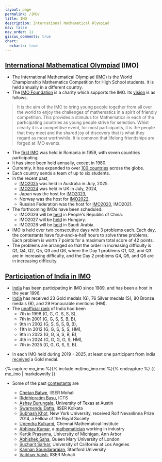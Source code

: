 ```yaml
---
layout: page
permalink: /IMO/
title: IMO
description: International Mathematical Olympiad
nav: false
nav_order: 11
giscus_comments: true
chart:
  echarts: true
---
```


## [International Mathematical Olympiad](https://www.imo-official.org/) (IMO)

* The International Mathematical Olympiad ([IMO](https://www.imo-official.org/)) is the World Championship Mathematics Competition for High School students. It is held annually in a different country.
* The [IMO Foundation](https://imof.co/) is a charity which supports the IMO. Its [vision](https://imof.co/) is as follows.

> It is the aim of the IMO to bring young people together from all over the world to enjoy the challenges of mathematics in a spirit of friendly competition. This provides a stimulus for Mathematics in each of the participating countries as young people strive for selection. Whist clearly it is a competitive event, for most participants, it is the people that they meet and the shared joy of discovery that is what they regard as most worthwhile. It is common that lifelong friendships are forged at IMO events.

* The [first IMO](https://www.imo-official.org/year_country_r.aspx?year=1959) was held in Romania in 1959, with seven countries participating.
* It has since been held annually, except in 1980.
* Currently, it has expanded to over [100 countries](https://www.imo-official.org/year_info.aspx?year=2023) across the globe.
* Each country sends a team of up to six students. 
* In the recent past,
  * [IMO2025](https://imo2025.au/) was held in Australia in July, 2025.
  * [IMO2024](https://www.imo2024.uk/) was held in UK in July, 2024,
  * Japan was the host for [IMO2023](https://imo2023.jp/en/),
  * Norway was the host for [IMO2022](https://www.imo2022.org/),
  * Russian Federation was the host for [IMO2020](https://imo2020.ru/), IMO2021.
* The forthcoming IMOs have been scheduled.
  * IMO2026 will be [held](https://www.imo-official.org/organizers.aspx) in People's Republic of China.
  * IMO2027 will be [held](https://www.imo-official.org/organizers.aspx) in Hungary.
  * IMO2028 will be [held](https://www.imo-official.org/organizers.aspx) in Saudi Arabia.
* IMO is held over two consecutive days with 3 problems each. Each day, the contestants have four-and-a-half hours to solve three problems. Each problem is worth 7 points for a maximum total score of 42 points.
* The problems are arranged so that the order in increasing difficulty is Q1, Q4, Q2, Q5, Q3 and Q6, where the Day 1 problems Q1, Q2, and Q3 are in increasing difficulty, and the Day 2 problems Q4, Q5, and Q6 are in increasing difficulty.

## [Participation of India in IMO](https://www.imo-official.org/country_info.aspx?code=IND)

* [India](https://www.imo-official.org/country_info.aspx?code=IND) has been participating in IMO since 1989, and has been a host in the year 1996.
* [India](https://www.imo-official.org/country_info.aspx?code=IND) has received 23 Gold medals (G), 76 Silver medals (S), 80 Bronze medals (B), and 29 Honourable mentions (HM).
* The [unofficial rank](https://www.imo-official.org/country_team_r.aspx?code=IND) of India had been
  * 7th in 1998 (G, G, G, S, S, S),
  * 7th in 2001 (G, G, S, S, B, B),
  * 9th in 2002 (G, S, S, S, B, B),
  * 11th in 2012 (G, G, S, S, S, HM),
  * 9th in 2023 (G, G, S, S, B, B),
  * 4th in 2024 (G, G, G, G, S, HM),
  * 7th in 2025 (G, G, G, S, S, B).
<!-- ~~In 1991 - 1995, 1999 - 2000, 2003 - 2010, 2013 - 2018, there were no Gold medalists.~~ -->
* In each IMO held during 2019 - 2025, at least one participant from India [received](https://www.imo-official.org/country_team_r.aspx?code=IND) a Gold medal.

{% capture mo_imo %}{% include md/mo_imo.md %}{% endcapture %}
{{ mo_imo | markdownify }}

<!--
* Some of the participants of the recent IMOs are
  * [Anant Mudgal](https://www.imo-official.org/participant_r.aspx?id=25764), participated in 2015 (HM), 2016 (B), 2017 (B), 2018 (S), 
  * [Pranjal Srivastava](https://www.imo-official.org/participant_r.aspx?id=28249), participated in 2018 (S), 2019 (G), 2021 (G), 2022 (G). He appears in IMO's [Hall of Fame](https://www.imo-official.org/hall.aspx). [He](https://www.npskrm.com/hall-of-fame-pranjal.html) is the first participant from India to receive three Gold medals in IMO. He also received a bronze medal in [IOI 2021](https://stats.ioinformatics.org/people/7475). 
  * [Atul Nadig](https://www.imo-official.org/participant_r.aspx?id=31725), participated in 2022 (B), 2023 (G), 
  * [Arjun Gupta](https://www.imo-official.org/participant_r.aspx?id=31722), participated in 2022 (B), 2023 (G), 
  * [Ananda Bhaduri](https://www.imo-official.org/participant_r.aspx?id=33405), participated in 2023 (S),
  * [Siddharth Choppara](https://www.imo-official.org/participant_r.aspx?id=33406), participated in 2023 (S),
  * [Adhitya Mangudy](https://www.imo-official.org/participant_r.aspx?id=31724), participated in 2022 (B), 2023 (B).
-->

* Some of the past [contestants](https://www.imo-official.org/country_individual_r.aspx?code=IND) are

  - [Chetan Balwe](https://www.imo-official.org/participant_r.aspx?id=4720), IISER Mohali
  - [Riddhipratim Basu](https://www.imo-official.org/participant_r.aspx?id=8641), ICTS
  - [Ashay Burungale](https://www.imo-official.org/participant_r.aspx?id=9036), University of Texas at Austin
  - [Swarnendu Datta](https://www.imo-official.org/participant_r.aspx?id=6020), IISER Kolkata
  - [Subhash Khot](https://www.imo-official.org/participant_r.aspx?id=920), New York University, received Rolf Nevanlinna Prize 2014, a Fellow of the Royal Society
  - [Upendra Kulkarni](https://www.imo-official.org/participant_r.aspx?id=1954), Chennai Mathematical Institute
  - [Abhinav Kumar](https://www.imo-official.org/participant_r.aspx?id=4714), a [mathematician](https://abhinav-kumar.weebly.com) working in industry
  - [Kartik Prasanna](https://www.imo-official.org/participant_r.aspx?id=3192), University of Michigan, Ann Arbor
  - [Abhishek Saha](https://www.imo-official.org/participant_r.aspx?id=5628), Queen Mary University of London
  - [Sucharit Sarkar](https://www.imo-official.org/participant_r.aspx?id=6431), University of California at Los Angeles
  - [Kannan Soundararajan](https://www.imo-official.org/participant_r.aspx?id=2755), Stanford University
  - [Vaibhav Vaish](https://www.imo-official.org/participant_r.aspx?id=5575), IISER Mohali
  